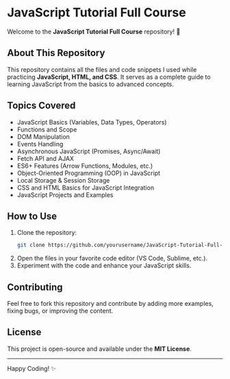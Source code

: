 # JavaScript Tutorial Full Course

Welcome to the **JavaScript Tutorial Full Course** repository! 🚀

## About This Repository
This repository contains all the files and code snippets I used while practicing **JavaScript, HTML, and CSS**. It serves as a complete guide to learning JavaScript from the basics to advanced concepts.

## Topics Covered
- JavaScript Basics (Variables, Data Types, Operators)
- Functions and Scope
- DOM Manipulation
- Events Handling
- Asynchronous JavaScript (Promises, Async/Await)
- Fetch API and AJAX
- ES6+ Features (Arrow Functions, Modules, etc.)
- Object-Oriented Programming (OOP) in JavaScript
- Local Storage & Session Storage
- CSS and HTML Basics for JavaScript Integration
- JavaScript Projects and Examples

## How to Use
1. Clone the repository:
   ```sh
   git clone https://github.com/yourusername/JavaScript-Tutorial-Full-Course.git
   ```
2. Open the files in your favorite code editor (VS Code, Sublime, etc.).
3. Experiment with the code and enhance your JavaScript skills.

## Contributing
Feel free to fork this repository and contribute by adding more examples, fixing bugs, or improving the content.

## License
This project is open-source and available under the **MIT License**.

---
Happy Coding! ✨
